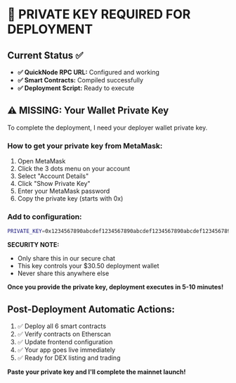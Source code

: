 # 🔑 PRIVATE KEY REQUIRED FOR DEPLOYMENT

## Current Status ✅
- **✅ QuickNode RPC URL:** Configured and working
- **✅ Smart Contracts:** Compiled successfully
- **✅ Deployment Script:** Ready to execute

## ⚠️ MISSING: Your Wallet Private Key

To complete the deployment, I need your deployer wallet private key.

### How to get your private key from MetaMask:
1. Open MetaMask
2. Click the 3 dots menu on your account
3. Select "Account Details"
4. Click "Show Private Key"
5. Enter your MetaMask password
6. Copy the private key (starts with 0x)

### Add to configuration:
```bash
PRIVATE_KEY=0x1234567890abcdef1234567890abcdef1234567890abcdef1234567890abcdef
```

**SECURITY NOTE:** 
- Only share this in our secure chat
- This key controls your $30.50 deployment wallet
- Never share this anywhere else

**Once you provide the private key, deployment executes in 5-10 minutes!**

## Post-Deployment Automatic Actions:
1. ✅ Deploy all 6 smart contracts
2. ✅ Verify contracts on Etherscan
3. ✅ Update frontend configuration
4. ✅ Your app goes live immediately
5. ✅ Ready for DEX listing and trading

**Paste your private key and I'll complete the mainnet launch!**